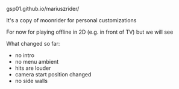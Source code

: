 gsp01.github.io/mariuszrider/

It's a copy of moonrider for personal customizations

For now for playing offline in 2D (e.g. in front of TV) but we will see

What changed so far:
- no intro
- no menu ambient
- hits are louder
- camera start position changed
- no side walls

